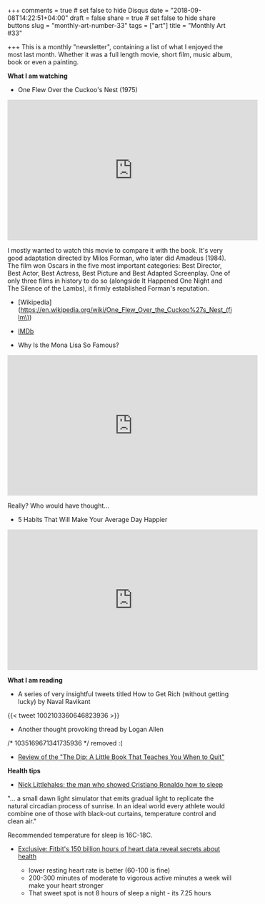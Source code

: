 +++
comments = true	# set false to hide Disqus
date = "2018-09-08T14:22:51+04:00"
draft = false
share = true	# set false to hide share buttons
slug = "monthly-art-number-33"
tags = ["art"]
title = "Monthly Art #33"

+++
This is a monthly "newsletter", containing a list of what I enjoyed the most
last month. Whether it was a full length movie, short film, music album, book
or even a painting.

<!--more-->

**What I am watching**

* One Flew Over the Cuckoo's Nest (1975)

<iframe width="560" height="315" src="https://www.youtube-nocookie.com/embed/OXrcDonY-B8?rel=0" frameborder="0" allow="autoplay; encrypted-media" allowfullscreen></iframe>

I mostly wanted to watch this movie to compare it with the book. It's very good
adaptation directed by Milos Forman, who later did Amadeus (1984). The film won
Oscars in the five most important categories: Best Director, Best Actor, Best
Actress, Best Picture and Best Adapted Screenplay. One of only three films in
history to do so (alongside It Happened One Night and The Silence of the
Lambs), it firmly established Forman's reputation.


  * [Wikipedia](https://en.wikipedia.org/wiki/One_Flew_Over_the_Cuckoo%27s_Nest_(film\))
  * [IMDb](https://www.imdb.com/title/tt0073486/)


* Why Is the Mona Lisa So Famous?

<iframe width="560" height="315" src="https://www.youtube-nocookie.com/embed/A_DRNbpsU3Q?rel=0" frameborder="0" allow="autoplay; encrypted-media" allowfullscreen></iframe>

Really? Who would have thought...

* 5 Habits That Will Make Your Average Day Happier

<iframe width="560" height="315" src="https://www.youtube-nocookie.com/embed/plZymgBEC4c?rel=0&amp;start=199" frameborder="0" allow="autoplay; encrypted-media" allowfullscreen></iframe>

**What I am reading**

* A series of very insightful tweets titled How to Get Rich (without getting lucky) by Naval Ravikant

{{< tweet 1002103360646823936 >}}

* Another thought provoking thread by Logan Allen

/* 1035169671341735936 */
removed :(

* [Review of the "The Dip: A Little Book That Teaches You When to Quit"](https://www.goodreads.com/review/show/208082262?book_show_action=true)

**Health tips**

* [Nick Littlehales: the man who showed Cristiano Ronaldo how to sleep](https://www.theguardian.com/football/blog/2015/jul/23/nick-littlehales-the-man-who-taught-cristiano-ronaldo-how-to-sleep)

"... a small dawn light simulator that emits gradual light to replicate the
natural circadian process of sunrise. In an ideal world every athlete would
combine one of those with black-out curtains, temperature control and clean
air."

Recommended temperature for sleep is 16C-18C.

* [Exclusive: Fitbit's 150 billion hours of heart data reveal secrets about health](https://finance.yahoo.com/news/exclusive-fitbits-150-billion-hours-heart-data-reveals-secrets-human-health-133124215.html)


  * lower resting heart rate is better (60-100 is fine)
  * 200-300 minutes of moderate to vigorous active minutes a week will make your heart stronger
  * That sweet spot is not 8 hours of sleep a night - its 7.25 hours

